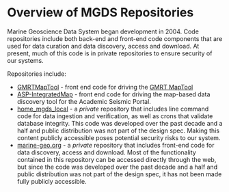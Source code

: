# Overview of MGDS Repositories

Marine Geoscience Data System began development in 2004. Code repositories include both back-end and front-end code components that are used for data curation and data discovery, access and download. At present, much of this code is in private repositories to ensure security of our systems.


Repositories include:
- [GMRTMapTool](https://github.com/mgds/gmrtMapTool) - front end code for driving the [GMRT MapTool](https://www.gmrt.org)
- [ASP-IntegratedMap](https://github.com/mgds/ASP-IntegratedMap) - front end code for driving the map-based data discovery tool for the Academic Seismic Portal.
- [home_mgds_local](https://github.com/mgds/home_mgds_local) - a *private* repository that includes line command code for data ingestion and verification, as well as crons that validate database integrity.  This code was developed over the past decade and a half and public distribution was not part of the design spec.  Making this content publicly accessible poses potential security risks to our system.
- [marine-geo.org](https://github.com/mgds/marine-geo.org) - a *private* repository that includes front-end code for data discovery, access and download. Most of the functionality contained in this repository can be accessed directly through the web, but since the code was developed over the past decade and a half and public distribution was not part of the design spec, it has not been made fully publicly accessible. 
